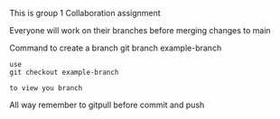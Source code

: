 This is group 1 Collaboration assignment

Everyone will work on their branches before merging changes to main

Command to create a branch
    git branch example-branch

    use
    git checkout example-branch

    to view you branch

All way remember to gitpull before commit and push

